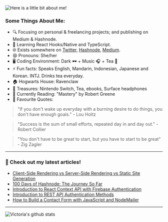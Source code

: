 <img src="https://github.com/victoria-lo/victoria-lo/blob/master/myGif.gif" alt="Here is a little bit about me!">

### Some Things About Me:

- 🔍 Focusing on personal & freelancing projects; and publishing on Medium & Hashnode.
- 🌱 Learning React Hooks/Native and TypeScript.
- 🌐 Exists somewhere on [Twitter](https://twitter.com/lo_victoria2666), [Hashnode](https://lo-victoria.com/), [Medium](https://medium.com/@victoria2666).
- 😄 Pronouns: She/her
- 🖥️ Coding Environment: Dark 🕶️ + Music 🎧 + Tea 🍵
- ⚡ Fun facts: Speaks English, Mandarin, Indonesian, Japanese and Korean. INTJ. Drinks tea everyday.
- 🏠 Hogwarts House: Ravenclaw
- 💎 Treasures: Nintendo Switch, Tea, ebooks, Surface headphones
- 📖 Currently Reading: "Mastery" by Robert Greene
- 💬 Favourite Quotes: 
> "If you don't wake up everyday with a burning desire to do things, you don't have enough goals." - Lou Holtz

> "Success is the sum of small efforts, repeated day in and day out." - Robert Collier

> "You don't have to be great to start, but you have to start to be great"  - Zig Zagler

------

### 📝 Check out my latest articles!
<!-- BLOG:START -->
- [Client-Side Rendering vs Server-Side Rendering vs Static Site Generation](https://lo-victoria.com/client-side-rendering-vs-server-side-rendering-vs-static-site-generation)
- [100 Days of Hashnode: The Journey So Far](https://lo-victoria.com/100-days-of-hashnode-the-journey-so-far)
- [Introduction to React Context API with Firebase Authentication](https://lo-victoria.com/introduction-to-react-context-api-with-firebase-authentication)
- [Introduction to REST API Authentication Methods](https://lo-victoria.com/introduction-to-rest-api-authentication-methods)
- [How to Build a Contact Form with JavaScript and NodeMailer](https://lo-victoria.com/how-to-build-a-contact-form-with-javascript-and-nodemailer)
<!-- BLOG:END -->

-----

![Victoria's github stats](https://github-readme-stats.vercel.app/api?username=victoria-lo&show_icons=true&count_private=true&hide=issues,prs)
